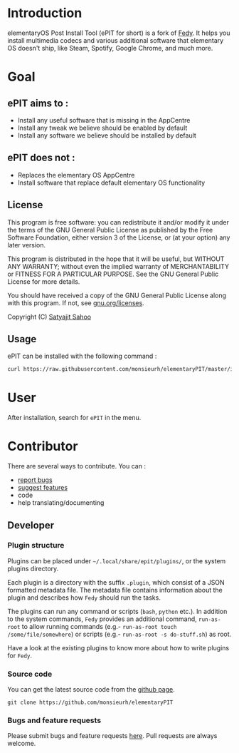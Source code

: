 # Introduction
elementaryOS Post Install Tool (ePIT for short) is a fork of [Fedy](http://folkswithhats.org/).
It helps you install multimedia codecs and various additional software that elementary OS doesn't ship, like Steam, Spotify, Google Chrome, and much more.

# Goal
## ePIT aims to :
- Install any useful software that is missing in the AppCentre
- Install any tweak we believe should be enabled by default
- Install any software we believe should be installed by default

## ePIT does not :
- Replaces the elementary OS AppCentre
- Install software that replace default elementary OS functionality 


## License
This program is free software: you can redistribute it and/or modify it under the terms of the GNU General Public License as published by the Free Software Foundation, either version 3 of the License, or (at your option) any later version.

This program is distributed in the hope that it will be useful, but WITHOUT ANY WARRANTY; without even the implied warranty of MERCHANTABILITY or FITNESS FOR A PARTICULAR PURPOSE. See the GNU General Public License for more details.

You should have received a copy of the GNU General Public License along with this program.  If not, see [gnu.org/licenses](http://www.gnu.org/licenses/).

Copyright (C) [Satyajit Sahoo](mailto:satyajit.happy@gmail.com)

## Usage
ePIT can be installed with the following command :
```bash
curl https://raw.githubusercontent.com/monsieurh/elementaryPIT/master/installer.sh | sudo bash
```

# User
After installation, search for `ePIT` in the menu.

# Contributor
There are several ways to contribute. You can :

- [report bugs](https://github.com/monsieurh/elementaryPIT/issues)
- [suggest features](https://github.com/monsieurh/elementaryPIT/issues)
- code
- help translating/documenting

## Developer

### Plugin structure
Plugins can be placed under `~/.local/share/epit/plugins/`, or the system plugins directory.

Each plugin is a directory with the suffix `.plugin`, which consist of a JSON formatted metadata file. The metadata file contains information about the plugin and describes how `Fedy` should run the tasks.

The plugins can run any command or scripts (`bash`, `python` etc.). In addition to the system commands, `Fedy` provides an additional command, `run-as-root` to allow running commands (e.g.- `run-as-root touch /some/file/somewhere`) or scripts (e.g.- `run-as-root -s do-stuff.sh`) as root.

Have a look at the existing plugins to know more about how to write plugins for `Fedy`.

### Source code
You can get the latest source code from the [github page](https://github.com/monsieurh/elementaryPIT).

`git clone https://github.com/monsieurh/elementaryPIT`

### Bugs and feature requests
Please submit bugs and feature requests [here](https://github.com/monsieurh/elementaryPIT/issues). Pull requests are always welcome.
